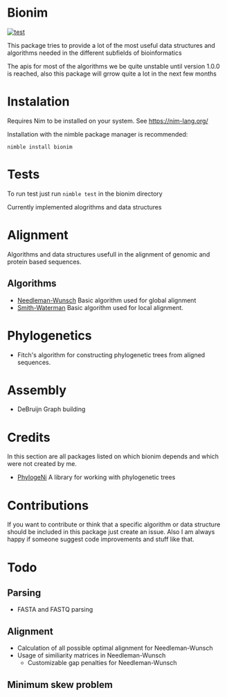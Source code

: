 # Bionim
[![test](https://github.com/Unaimend/bionim/actions/workflows/main_test.yml/badge.svg?branch=main)](https://github.com/Unaimend/bionim/actions/workflows/main_test.yml)

This package tries to provide a lot of the most useful data structures and algorithms needed in the different subfields of bioinformatics

The apis for most of the algorithms we be quite unstable until version 1.0.0 is reached, also this package will grrow quite a lot in the next few months

# Instalation
Requires Nim to be installed on your system. See https://nim-lang.org/

Installation with the nimble package manager is recommended:

`nimble install bionim`


# Tests
To run test just run `nimble test` in the bionim directory



Currently implemented alogrithms and data structures
# Alignment
Algorithms and data structures usefull in the alignment of genomic and protein based sequences.
 ## Algorithms
 * [Needleman-Wunsch](https://en.wikipedia.org/wiki/Needleman-Wunsch_algorithm "Wikipedia page of the Needleman-Wunsch algorithm") Basic algorithm used for global alignment
 * [Smith-Waterman](https://en.wikipedia.org/wiki/Smith-Waterman_algorithm) Basic algorithm used for local alignment.

# Phylogenetics
 * Fitch's algorithm for constructing phylogenetic trees from aligned sequences.

# Assembly
 * DeBruijn Graph building

# Credits
In this section are all packages listed on which bionim depends and which were not created by me.
 * [PhylogeNi](https://github.com/kerrycobb/PhylogeNi) A library for working with phylogenetic trees
 
# Contributions
If you want to contribute or think that a specific algorithm or data structure should be included in this package just create an issue.
Also I am always happy if someone suggest code improvements and stuff like that.
# Todo
## Parsing
 * FASTA and FASTQ parsing
## Alignment
 * Calculation of all possible optimal alignment for Needleman-Wunsch
 * Usage of similiarity matrices in Needleman-Wunsch
     * Customizable gap penalties for Needleman-Wunsch
## Minimum skew problem
